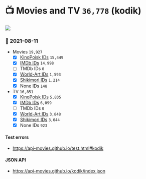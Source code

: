 # :tv: Movies and TV `36,778` (kodik)

<a href="https://API-Movies.github.io"><img src="https://API-Movies.github.io/banner.png?cache"></a>

### :date: 2021-08-11
- Movies `19,927`
  - [x] <a href="https://API-Movies.github.io/kodik/movie_kinopoisk_ids.json">KinoPoisk IDs</a> `15,449`
  - [x] <a href="https://API-Movies.github.io/kodik/movie_imdb_ids.json">IMDb IDs</a> `14,998`
  - [ ] TMDb IDs `0`
  - [x] <a href="https://API-Movies.github.io/kodik/movie_world_art_ids.json">World-Art IDs</a> `1,593`
  - [x] <a href="https://API-Movies.github.io/kodik/movie_shikimori_ids.json">Shikimori IDs</a> `1,214`
  - [x] None IDs `148`
- TV `16,851`
  - [x] <a href="https://API-Movies.github.io/kodik/tv_kinopoisk_ids.json">KinoPoisk IDs</a> `5,835`
  - [x] <a href="https://API-Movies.github.io/kodik/tv_imdb_ids.json">IMDb IDs</a> `6,099`
  - [ ] TMDb IDs `0`
  - [x] <a href="https://API-Movies.github.io/kodik/tv_world_art_ids.json">World-Art IDs</a> `3,848`
  - [x] <a href="https://API-Movies.github.io/kodik/tv_shikimori_ids.json">Shikimori IDs</a> `3,044`
  - [x] None IDs `923`
#### Test errors
- <a href='https://api-movies.github.io/test.html#kodik'>https://api-movies.github.io/test.html#kodik</a>
#### JSON API
- <a href='https://api-movies.github.io/kodik/index.json'>https://api-movies.github.io/kodik/index.json</a>
